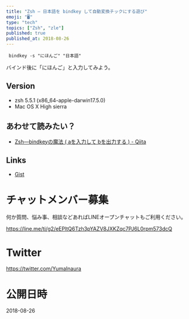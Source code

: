 ```yaml
---
title: "Zsh — 日本語を bindkey して自動変換チックにする遊び"
emoji: "🖥"
type: "tech"
topics: ["Zsh", "zle"]
published: true
published_at: 2018-08-26
---
```


```
 bindkey -s "にほんご" "日本語"
```

バインド後に「にほんご」と入力してみよう。


## Version

- zsh 5.5.1 (x86_64-apple-darwin17.5.0)
- Mac OS X High sierra

## あわせて読みたい？

- [Zsh—bindkeyの魔法 ( aを入力して bを出力する ) - Qiita](https://qiita.com/YumaInaura/items/4dfd9a18fb8aec8f8ff0)

## Links

- [Gist](https://gist.github.com/YumaInaura/27bb1f79881a63bed2fb9635cbaed73b
)








<!-- Update From Qiita API -->

# チャットメンバー募集


何か質問、悩み事、相談などあればLINEオープンチャットもご利用ください。

https://line.me/ti/g2/eEPltQ6Tzh3pYAZV8JXKZqc7PJ6L0rpm573dcQ





# Twitter


https://twitter.com/YumaInaura


<!-- Update From Qiita API -->



# 公開日時

2018-08-26
